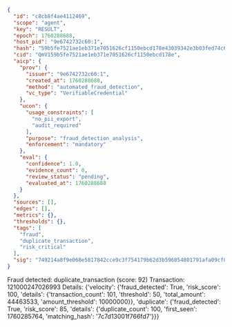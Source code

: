 ```json
{
  "id": "c8cb8f4ae4112469",
  "scope": "agent",
  "key": "RESULT",
  "epoch": 1760288688,
  "host_pid": "9e6742732c60:1",
  "hash": "59b5fe7521ae1eb371e7051626cf1150ebcd178e43039342e3b03fed74c674da",
  "cid": "QmV159b5fe7521ae1eb371e7051626cf1150ebcd178e",
  "aicp": {
    "prov": {
      "issuer": "9e6742732c60:1",
      "created_at": 1760288688,
      "method": "automated_fraud_detection",
      "vc_type": "VerifiableCredential"
    },
    "ucon": {
      "usage_constraints": [
        "no_pii_export",
        "audit_required"
      ],
      "purpose": "fraud_detection_analysis",
      "enforcement": "mandatory"
    },
    "eval": {
      "confidence": 1.0,
      "evidence_count": 0,
      "review_status": "pending",
      "evaluated_at": 1760288688
    }
  },
  "sources": [],
  "edges": [],
  "metrics": {},
  "thresholds": {},
  "tags": [
    "fraud",
    "duplicate_transaction",
    "risk_critical"
  ],
  "sig": "749214a8f9e068e5817842cce9c3f754179b62d3b596854801791afa09cf8209"
}
```

Fraud detected: duplicate_transaction (score: 92)
Transaction: 121000247026993
Details: {'velocity': {'fraud_detected': True, 'risk_score': 100, 'details': {'transaction_count': 101, 'threshold': 50, 'total_amount': 44463533, 'amount_threshold': 10000000}}, 'duplicate': {'fraud_detected': True, 'risk_score': 85, 'details': {'duplicate_count': 100, 'first_seen': 1760285764, 'matching_hash': '7c7d13001f766fd7'}}}